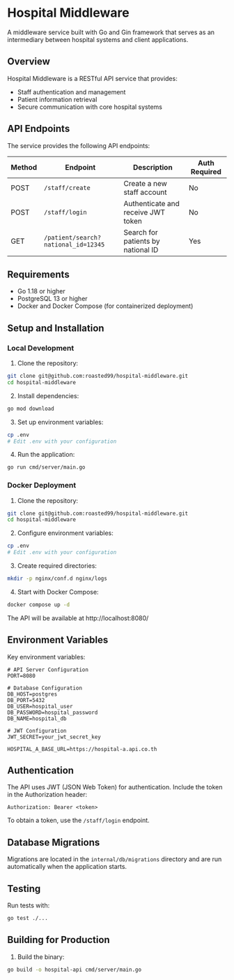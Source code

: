 # Hospital Middleware

A middleware service built with Go and Gin framework that serves as an intermediary between hospital systems and client applications.

## Overview

Hospital Middleware is a RESTful API service that provides:
- Staff authentication and management
- Patient information retrieval
- Secure communication with core hospital systems


## API Endpoints

The service provides the following API endpoints:

| Method | Endpoint | Description | Auth Required |
|--------|----------|-------------|--------------|
| POST | `/staff/create` | Create a new staff account | No |
| POST | `/staff/login` | Authenticate and receive JWT token | No |
| GET | `/patient/search?national_id=12345` | Search for patients by national ID | Yes |

## Requirements

- Go 1.18 or higher
- PostgreSQL 13 or higher
- Docker and Docker Compose (for containerized deployment)

## Setup and Installation

### Local Development

1. Clone the repository:
```bash
git clone git@github.com:roasted99/hospital-middleware.git
cd hospital-middleware
```

2. Install dependencies:
```bash
go mod download
```

3. Set up environment variables:
```bash
cp .env
# Edit .env with your configuration
```

4. Run the application:
```bash
go run cmd/server/main.go
```

### Docker Deployment

1. Clone the repository:
```bash
git clone git@github.com:roasted99/hospital-middleware.git
cd hospital-middleware
```

2. Configure environment variables:
```bash
cp .env
# Edit .env with your configuration
```

3. Create required directories:
```bash
mkdir -p nginx/conf.d nginx/logs
```

4. Start with Docker Compose:
```bash
docker compose up -d
```

The API will be available at http://localhost:8080/

## Environment Variables

Key environment variables:

```
# API Server Configuration
PORT=8080

# Database Configuration
DB_HOST=postgres
DB_PORT=5432
DB_USER=hospital_user
DB_PASSWORD=hospital_password
DB_NAME=hospital_db

# JWT Configuration
JWT_SECRET=your_jwt_secret_key

HOSPITAL_A_BASE_URL=https://hospital-a.api.co.th
```

## Authentication

The API uses JWT (JSON Web Token) for authentication. Include the token in the Authorization header:

```
Authorization: Bearer <token>
```

To obtain a token, use the `/staff/login` endpoint.

## Database Migrations

Migrations are located in the `internal/db/migrations` directory and are run automatically when the application starts.

## Testing

Run tests with:

```bash
go test ./...
```

## Building for Production

1. Build the binary:
```bash
go build -o hospital-api cmd/server/main.go
```

